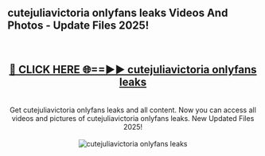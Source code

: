 <h2>cutejuliavictoria onlyfans leaks Videos And Photos - Update Files 2025!</h2>
<br>
<div align="center">
<h2><a href="https://linkcuts.com/hfmhzwbr" rel="nofollow">🔴 CLICK HERE 🌐==►► cutejuliavictoria onlyfans leaks</a></h2>
<br>
Get cutejuliavictoria onlyfans leaks and all content. Now you can access all videos and pictures of cutejuliavictoria onlyfans leaks. New Updated Files 2025!
<br>
<br>
<a href="https://linkcuts.com/hfmhzwbr" rel="nofollow" data-target="animated-image.originalLink"><img src="https://i.ibb.co.com/WyWwxjT/player-gif2.gif" alt="cutejuliavictoria onlyfans leaks" style="max-width: 100%; display: inline-block;" data-target="animated-image.originalImage"></a>
</div>
<br>